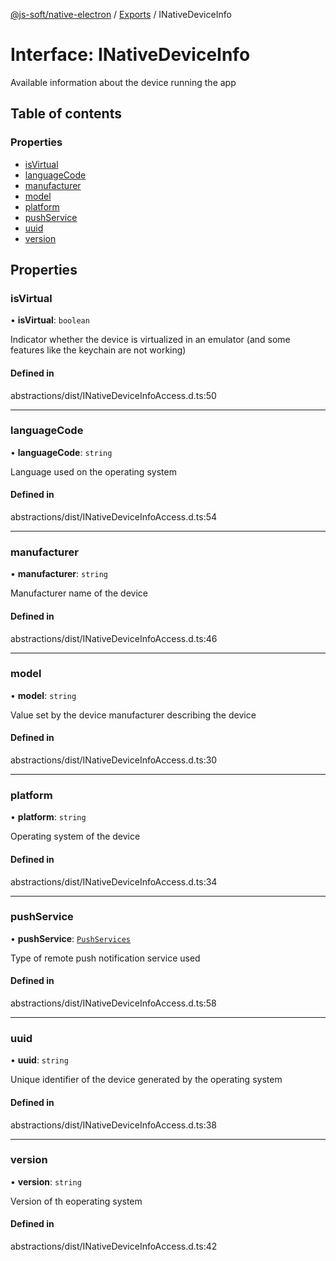 [@js-soft/native-electron](../README.md) / [Exports](../modules.md) / INativeDeviceInfo

# Interface: INativeDeviceInfo

Available information about the device running the app

## Table of contents

### Properties

- [isVirtual](INativeDeviceInfo.md#isvirtual)
- [languageCode](INativeDeviceInfo.md#languagecode)
- [manufacturer](INativeDeviceInfo.md#manufacturer)
- [model](INativeDeviceInfo.md#model)
- [platform](INativeDeviceInfo.md#platform)
- [pushService](INativeDeviceInfo.md#pushservice)
- [uuid](INativeDeviceInfo.md#uuid)
- [version](INativeDeviceInfo.md#version)

## Properties

### isVirtual

• **isVirtual**: `boolean`

Indicator whether the device is virtualized in an emulator (and some features like the keychain are not working)

#### Defined in

abstractions/dist/INativeDeviceInfoAccess.d.ts:50

___

### languageCode

• **languageCode**: `string`

Language used on the operating system

#### Defined in

abstractions/dist/INativeDeviceInfoAccess.d.ts:54

___

### manufacturer

• **manufacturer**: `string`

Manufacturer name of the device

#### Defined in

abstractions/dist/INativeDeviceInfoAccess.d.ts:46

___

### model

• **model**: `string`

Value set by the device manufacturer describing the device

#### Defined in

abstractions/dist/INativeDeviceInfoAccess.d.ts:30

___

### platform

• **platform**: `string`

Operating system of the device

#### Defined in

abstractions/dist/INativeDeviceInfoAccess.d.ts:34

___

### pushService

• **pushService**: [`PushServices`](../enums/PushServices.md)

Type of remote push notification service used

#### Defined in

abstractions/dist/INativeDeviceInfoAccess.d.ts:58

___

### uuid

• **uuid**: `string`

Unique identifier of the device generated by the operating system

#### Defined in

abstractions/dist/INativeDeviceInfoAccess.d.ts:38

___

### version

• **version**: `string`

Version of th eoperating system

#### Defined in

abstractions/dist/INativeDeviceInfoAccess.d.ts:42
